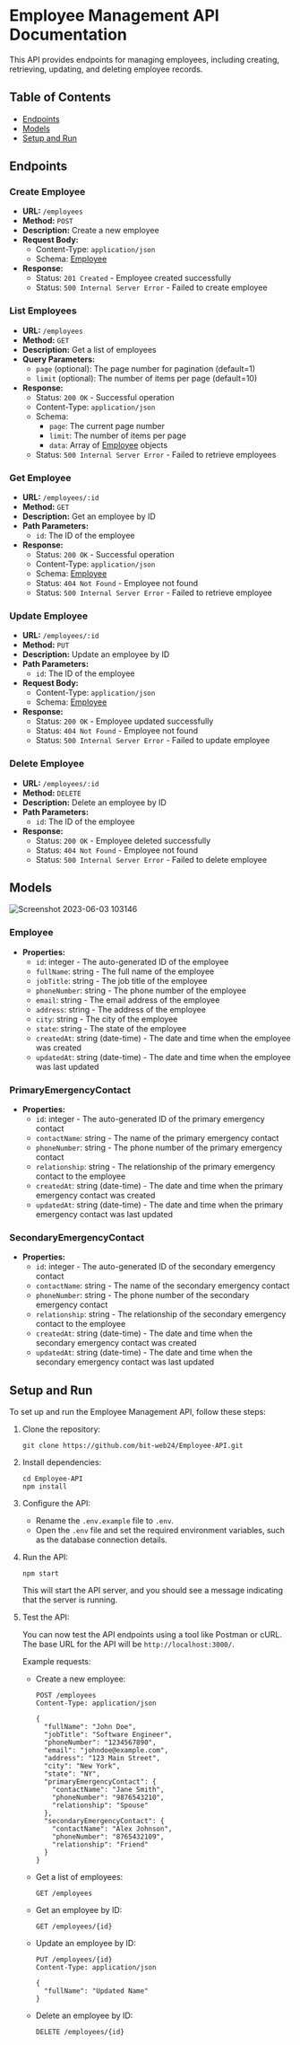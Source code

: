 # Employee Management API Documentation

This API provides endpoints for managing employees, including creating, retrieving, updating, and deleting employee records.

## Table of Contents

- [Endpoints](#endpoints)
- [Models](#models)
- [Setup and Run](#setup-and-run)

## Endpoints

### Create Employee

- **URL:** `/employees`
- **Method:** `POST`
- **Description:** Create a new employee
- **Request Body:**
  - Content-Type: `application/json`
  - Schema: [Employee](#employee)
- **Response:**
  - Status: `201 Created` - Employee created successfully
  - Status: `500 Internal Server Error` - Failed to create employee

### List Employees

- **URL:** `/employees`
- **Method:** `GET`
- **Description:** Get a list of employees
- **Query Parameters:**
  - `page` (optional): The page number for pagination (default=1)
  - `limit` (optional): The number of items per page (default=10)
- **Response:**
  - Status: `200 OK` - Successful operation
  - Content-Type: `application/json`
  - Schema:
    - `page`: The current page number
    - `limit`: The number of items per page
    - `data`: Array of [Employee](#employee) objects
  - Status: `500 Internal Server Error` - Failed to retrieve employees

### Get Employee

- **URL:** `/employees/:id`
- **Method:** `GET`
- **Description:** Get an employee by ID
- **Path Parameters:**
  - `id`: The ID of the employee
- **Response:**
  - Status: `200 OK` - Successful operation
  - Content-Type: `application/json`
  - Schema: [Employee](#employee)
  - Status: `404 Not Found` - Employee not found
  - Status: `500 Internal Server Error` - Failed to retrieve employee

### Update Employee

- **URL:** `/employees/:id`
- **Method:** `PUT`
- **Description:** Update an employee by ID
- **Path Parameters:**
  - `id`: The ID of the employee
- **Request Body:**
  - Content-Type: `application/json`
  - Schema: [Employee](#employee)
- **Response:**
  - Status: `200 OK` - Employee updated successfully
  - Status: `404 Not Found` - Employee not found
  - Status: `500 Internal Server Error` - Failed to update employee

### Delete Employee

- **URL:** `/employees/:id`
- **Method:** `DELETE`
- **Description:** Delete an employee by ID
- **Path Parameters:**
  - `id`: The ID of the employee
- **Response:**
  - Status: `200 OK` - Employee deleted successfully
  - Status: `404 Not Found` - Employee not found
  - Status: `500 Internal Server Error` - Failed to delete employee

## Models
![Screenshot 2023-06-03 103146](https://github.com/bit-web24/Employee-API/assets/62652273/3b7ced29-0608-404e-bb9a-1813e95750cd)

### Employee

- **Properties:**
  - `id`: integer - The auto-generated ID of the employee
  - `fullName`: string - The full name of the employee
  - `jobTitle`: string - The job title of the employee
  - `phoneNumber`: string - The phone number of the employee
  - `email`: string - The email address of the employee
  - `address`: string - The address of the employee
  - `city`: string - The city of the employee
  - `state`: string - The state of the employee
  - `createdAt`: string (date-time) - The date and time when the employee was created
  - `updatedAt`: string (date-time) - The date and time when the employee was last updated

### PrimaryEmergencyContact

- **Properties:**
  - `id`: integer - The auto-generated ID of the primary emergency contact
  - `contactName`: string - The name of the primary emergency contact
  - `phoneNumber`: string - The phone number of the primary emergency contact
  - `relationship`: string - The relationship of the primary emergency contact to the employee
  - `createdAt`: string (date-time) - The date and time when the primary emergency contact was created
  - `updatedAt`: string (date-time) - The date and time when the primary emergency contact was last updated

### SecondaryEmergencyContact

- **Properties:**
  - `id`: integer - The auto-generated ID of the secondary emergency contact
  - `contactName`: string - The name of the secondary emergency contact
  - `phoneNumber`: string - The phone number of the secondary emergency contact
  - `relationship`: string - The relationship of the secondary emergency contact to the employee
  - `createdAt`: string (date-time) - The date and time when the secondary emergency contact was created
  - `updatedAt`: string (date-time) - The date and time when the secondary emergency contact was last updated

## Setup and Run

To set up and run the Employee Management API, follow these steps:

1. Clone the repository:

   ```shell
   git clone https://github.com/bit-web24/Employee-API.git
   ```

2. Install dependencies:

   ```shell
   cd Employee-API
   npm install
   ```

3. Configure the API:

   - Rename the `.env.example` file to `.env`.
   - Open the `.env` file and set the required environment variables, such as the database connection details.

4. Run the API:

   ```shell
   npm start
   ```

   This will start the API server, and you should see a message indicating that the server is running.

5. Test the API:

   You can now test the API endpoints using a tool like Postman or cURL. The base URL for the API will be `http://localhost:3000/`.

   Example requests:

   - Create a new employee:

     ```http
     POST /employees
     Content-Type: application/json

     {
       "fullName": "John Doe",
       "jobTitle": "Software Engineer",
       "phoneNumber": "1234567890",
       "email": "johndoe@example.com",
       "address": "123 Main Street",
       "city": "New York",
       "state": "NY",
       "primaryEmergencyContact": {
         "contactName": "Jane Smith",
         "phoneNumber": "9876543210",
         "relationship": "Spouse"
       },
       "secondaryEmergencyContact": {
         "contactName": "Alex Johnson",
         "phoneNumber": "8765432109",
         "relationship": "Friend"
       }
     }
     ```

   - Get a list of employees:

     ```http
     GET /employees
     ```

   - Get an employee by ID:

     ```http
     GET /employees/{id}
     ```

   - Update an employee by ID:

     ```http
     PUT /employees/{id}
     Content-Type: application/json

     {
       "fullName": "Updated Name"
     }
     ```

   - Delete an employee by ID:

     ```http
     DELETE /employees/{id}
     ```
